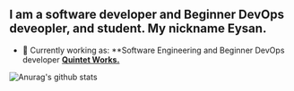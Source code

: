 ## I am a software developer and Beginner DevOps deveopler, and student. My nickname Eysan.


* 💼 Currently working as: **Software Engineering and Beginner DevOps developer <a href="https://www.quintetworks.com/" target="_blank"><b> Quintet Works.</b></a>



![Anurag's github stats](https://github-readme-stats.vercel.app/api?username=ihsan-guc&theme=tokyonight)
